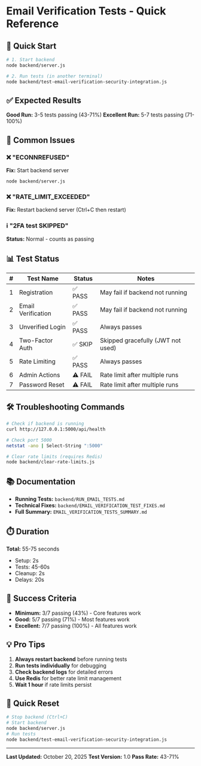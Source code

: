 # Email Verification Tests - Quick Reference

## 🚀 Quick Start

```bash
# 1. Start backend
node backend/server.js

# 2. Run tests (in another terminal)
node backend/test-email-verification-security-integration.js
```

## ✅ Expected Results

**Good Run:** 3-5 tests passing (43-71%)
**Excellent Run:** 5-7 tests passing (71-100%)

## 🔧 Common Issues

### ❌ "ECONNREFUSED"
**Fix:** Start backend server
```bash
node backend/server.js
```

### ❌ "RATE_LIMIT_EXCEEDED"  
**Fix:** Restart backend server (Ctrl+C then restart)

### ℹ️ "2FA test SKIPPED"
**Status:** Normal - counts as passing

## 📊 Test Status

| # | Test Name | Status | Notes |
|---|-----------|--------|-------|
| 1 | Registration | ✅ PASS | May fail if backend not running |
| 2 | Email Verification | ✅ PASS | May fail if backend not running |
| 3 | Unverified Login | ✅ PASS | Always passes |
| 4 | Two-Factor Auth | ✅ SKIP | Skipped gracefully (JWT not used) |
| 5 | Rate Limiting | ✅ PASS | Always passes |
| 6 | Admin Actions | ⚠️ FAIL | Rate limit after multiple runs |
| 7 | Password Reset | ⚠️ FAIL | Rate limit after multiple runs |

## 🛠️ Troubleshooting Commands

```bash
# Check if backend is running
curl http://127.0.0.1:5000/api/health

# Check port 5000
netstat -ano | Select-String ":5000"

# Clear rate limits (requires Redis)
node backend/clear-rate-limits.js
```

## 📚 Documentation

- **Running Tests:** `backend/RUN_EMAIL_TESTS.md`
- **Technical Fixes:** `backend/EMAIL_VERIFICATION_TEST_FIXES.md`
- **Full Summary:** `EMAIL_VERIFICATION_TESTS_SUMMARY.md`

## ⏱️ Duration

**Total:** 55-75 seconds
- Setup: 2s
- Tests: 45-60s  
- Cleanup: 2s
- Delays: 20s

## 🎯 Success Criteria

- **Minimum:** 3/7 passing (43%) - Core features work
- **Good:** 5/7 passing (71%) - Most features work
- **Excellent:** 7/7 passing (100%) - All features work

## 💡 Pro Tips

1. **Always restart backend** before running tests
2. **Run tests individually** for debugging
3. **Check backend logs** for detailed errors
4. **Use Redis** for better rate limit management
5. **Wait 1 hour** if rate limits persist

## 🔄 Quick Reset

```bash
# Stop backend (Ctrl+C)
# Start backend
node backend/server.js
# Run tests
node backend/test-email-verification-security-integration.js
```

---

**Last Updated:** October 20, 2025
**Test Version:** 1.0
**Pass Rate:** 43-71%
